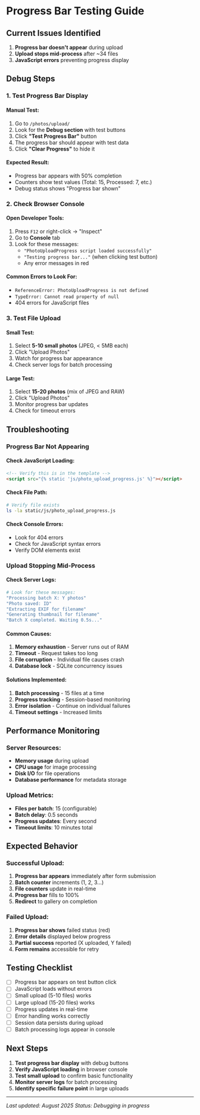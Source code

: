 # Progress Bar Testing Guide

## Current Issues Identified

1. **Progress bar doesn't appear** during upload
2. **Upload stops mid-process** after ~34 files
3. **JavaScript errors** preventing progress display

## Debug Steps

### 1. Test Progress Bar Display

#### Manual Test:

1. Go to `/photos/upload/`
2. Look for the **Debug section** with test buttons
3. Click **"Test Progress Bar"** button
4. The progress bar should appear with test data
5. Click **"Clear Progress"** to hide it

#### Expected Result:

- Progress bar appears with 50% completion
- Counters show test values (Total: 15, Processed: 7, etc.)
- Debug status shows "Progress bar shown"

### 2. Check Browser Console

#### Open Developer Tools:

1. Press `F12` or right-click → "Inspect"
2. Go to **Console** tab
3. Look for these messages:
   - `"PhotoUploadProgress script loaded successfully"`
   - `"Testing progress bar..."` (when clicking test button)
   - Any error messages in red

#### Common Errors to Look For:

- `ReferenceError: PhotoUploadProgress is not defined`
- `TypeError: Cannot read property of null`
- 404 errors for JavaScript files

### 3. Test File Upload

#### Small Test:

1. Select **5-10 small photos** (JPEG, < 5MB each)
2. Click "Upload Photos"
3. Watch for progress bar appearance
4. Check server logs for batch processing

#### Large Test:

1. Select **15-20 photos** (mix of JPEG and RAW)
2. Click "Upload Photos"
3. Monitor progress bar updates
4. Check for timeout errors

## Troubleshooting

### Progress Bar Not Appearing

#### Check JavaScript Loading:

```html
<!-- Verify this is in the template -->
<script src="{% static 'js/photo_upload_progress.js' %}"></script>
```

#### Check File Path:

```bash
# Verify file exists
ls -la static/js/photo_upload_progress.js
```

#### Check Console Errors:

- Look for 404 errors
- Check for JavaScript syntax errors
- Verify DOM elements exist

### Upload Stopping Mid-Process

#### Check Server Logs:

```bash
# Look for these messages:
"Processing batch X: Y photos"
"Photo saved: ID"
"Extracting EXIF for filename"
"Generating thumbnail for filename"
"Batch X completed. Waiting 0.5s..."
```

#### Common Causes:

1. **Memory exhaustion** - Server runs out of RAM
2. **Timeout** - Request takes too long
3. **File corruption** - Individual file causes crash
4. **Database lock** - SQLite concurrency issues

#### Solutions Implemented:

1. **Batch processing** - 15 files at a time
2. **Progress tracking** - Session-based monitoring
3. **Error isolation** - Continue on individual failures
4. **Timeout settings** - Increased limits

## Performance Monitoring

### Server Resources:

- **Memory usage** during upload
- **CPU usage** for image processing
- **Disk I/O** for file operations
- **Database performance** for metadata storage

### Upload Metrics:

- **Files per batch**: 15 (configurable)
- **Batch delay**: 0.5 seconds
- **Progress updates**: Every second
- **Timeout limits**: 10 minutes total

## Expected Behavior

### Successful Upload:

1. **Progress bar appears** immediately after form submission
2. **Batch counter** increments (1, 2, 3...)
3. **File counters** update in real-time
4. **Progress bar** fills to 100%
5. **Redirect** to gallery on completion

### Failed Upload:

1. **Progress bar shows** failed status (red)
2. **Error details** displayed below progress
3. **Partial success** reported (X uploaded, Y failed)
4. **Form remains** accessible for retry

## Testing Checklist

- [ ] Progress bar appears on test button click
- [ ] JavaScript loads without errors
- [ ] Small upload (5-10 files) works
- [ ] Large upload (15-20 files) works
- [ ] Progress updates in real-time
- [ ] Error handling works correctly
- [ ] Session data persists during upload
- [ ] Batch processing logs appear in console

## Next Steps

1. **Test progress bar display** with debug buttons
2. **Verify JavaScript loading** in browser console
3. **Test small upload** to confirm basic functionality
4. **Monitor server logs** for batch processing
5. **Identify specific failure point** in large uploads

---

_Last updated: August 2025_
_Status: Debugging in progress_
